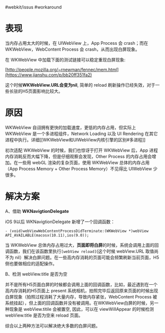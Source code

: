 #webkit/issus #workaround

# 表现
当内存占用太大的时候，在 UIWebView 上，App Process 会 crash；而在 WKWebView，WebContent Process 会 crash，从而出现白屏现象。  

在 WKWebView 中加载下面的测试链接可以稳定重现白屏现象:  

[http://people.mozilla.org/~rnewman/fennec/mem.html](https://www.jianshu.com/p/bb20ff351fa2)

这个时候**WKWebView.URL会变为nil**, 简单的 reload 刷新操作已经失效，对于一些长驻的H5页面影响比较大。  

# 原因
WKWebView 自诩拥有更快的加载速度，更低的内存占用，但实际上 WKWebView 是一个多进程组件，Network Loading 以及 UI Rendering 在其它进程中执行。详细[[WKWebView和UIWebView内核引擎的区别#多进程]] 		

初次适配 WKWebView 的时候，我们也惊讶于打开 WKWebView 后，App 进程内存消耗反而大幅下降，但是仔细观察会发现，Other Process 的内存占用会增加。在一些用 webGL 渲染的复杂页面，使用 WKWebView 总体的内存占用（App Process Memory + Other Process Memory）不见得比 UIWebView 少很多。

# 解决方案

A、借助 **WKNavigtionDelegate**

iOS 9以后 WKNavigtionDelegate 新增了一个回调函数：
```objc
- (void)webViewWebContentProcessDidTerminate:(WKWebView *)webView API_AVAILABLE(macosx(10.11),ios(9.0));
```

当 WKWebView 总体内存占用过大，**页面即将白屏**的时候，系统会调用上面的回调函数，我们在该函数里执行`[webView reload]`(这个时候 webView.URL 取值尚不为 nil）解决白屏问题。在一些高内存消耗的页面可能会频繁刷新当前页面，H5侧也要做相应的适配操作。

B、检测 webView.title 是否为空

并不是所有H5页面白屏的时候都会调用上面的回调函数，比如，最近遇到在一个高内存消耗的H5页面上 present 系统相机，拍照完毕后返回原来页面的时候出现白屏现象（拍照过程消耗了大量内存，导致内存紧张，WebContent Process 被系统挂起），但上面的回调函数并没有被调用。在WKWebView白屏的时候，另一种现象是 webView.titile 会被置空, 因此，可以在 viewWillAppear 的时候检测 webView.title 是否为空来 reload 页面。

综合以上两种方法可以解决绝大多数的白屏问题。
